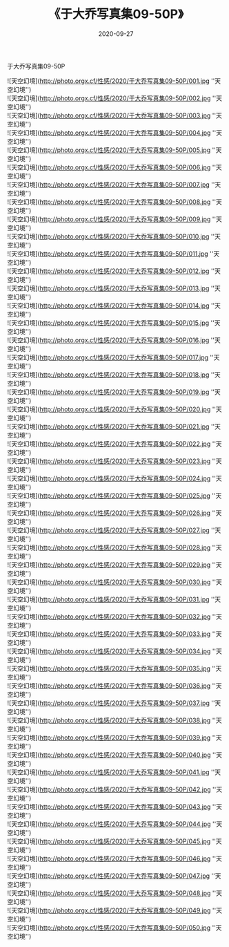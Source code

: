 ﻿---
layout: post
title:  《于大乔写真集09-50P》
date:   2020-09-27
img: http://photo.orgx.cf/性感/2020/于大乔写真集09-50P/000.jpg
tags: [美女, 性感, 泳衣]
---

于大乔写真集09-50P



![天空幻境](http://photo.orgx.cf/性感/2020/于大乔写真集09-50P/001.jpg ''天空幻境'') <br>
![天空幻境](http://photo.orgx.cf/性感/2020/于大乔写真集09-50P/002.jpg ''天空幻境'') <br>
![天空幻境](http://photo.orgx.cf/性感/2020/于大乔写真集09-50P/003.jpg ''天空幻境'') <br>
![天空幻境](http://photo.orgx.cf/性感/2020/于大乔写真集09-50P/004.jpg ''天空幻境'') <br>
![天空幻境](http://photo.orgx.cf/性感/2020/于大乔写真集09-50P/005.jpg ''天空幻境'') <br>
![天空幻境](http://photo.orgx.cf/性感/2020/于大乔写真集09-50P/006.jpg ''天空幻境'') <br>
![天空幻境](http://photo.orgx.cf/性感/2020/于大乔写真集09-50P/007.jpg ''天空幻境'') <br>
![天空幻境](http://photo.orgx.cf/性感/2020/于大乔写真集09-50P/008.jpg ''天空幻境'') <br>
![天空幻境](http://photo.orgx.cf/性感/2020/于大乔写真集09-50P/009.jpg ''天空幻境'') <br>
![天空幻境](http://photo.orgx.cf/性感/2020/于大乔写真集09-50P/010.jpg ''天空幻境'') <br>
![天空幻境](http://photo.orgx.cf/性感/2020/于大乔写真集09-50P/011.jpg ''天空幻境'') <br>
![天空幻境](http://photo.orgx.cf/性感/2020/于大乔写真集09-50P/012.jpg ''天空幻境'') <br>
![天空幻境](http://photo.orgx.cf/性感/2020/于大乔写真集09-50P/013.jpg ''天空幻境'') <br>
![天空幻境](http://photo.orgx.cf/性感/2020/于大乔写真集09-50P/014.jpg ''天空幻境'') <br>
![天空幻境](http://photo.orgx.cf/性感/2020/于大乔写真集09-50P/015.jpg ''天空幻境'') <br>
![天空幻境](http://photo.orgx.cf/性感/2020/于大乔写真集09-50P/016.jpg ''天空幻境'') <br>
![天空幻境](http://photo.orgx.cf/性感/2020/于大乔写真集09-50P/017.jpg ''天空幻境'') <br>
![天空幻境](http://photo.orgx.cf/性感/2020/于大乔写真集09-50P/018.jpg ''天空幻境'') <br>
![天空幻境](http://photo.orgx.cf/性感/2020/于大乔写真集09-50P/019.jpg ''天空幻境'') <br>
![天空幻境](http://photo.orgx.cf/性感/2020/于大乔写真集09-50P/020.jpg ''天空幻境'') <br>
![天空幻境](http://photo.orgx.cf/性感/2020/于大乔写真集09-50P/021.jpg ''天空幻境'') <br>
![天空幻境](http://photo.orgx.cf/性感/2020/于大乔写真集09-50P/022.jpg ''天空幻境'') <br>
![天空幻境](http://photo.orgx.cf/性感/2020/于大乔写真集09-50P/023.jpg ''天空幻境'') <br>
![天空幻境](http://photo.orgx.cf/性感/2020/于大乔写真集09-50P/024.jpg ''天空幻境'') <br>
![天空幻境](http://photo.orgx.cf/性感/2020/于大乔写真集09-50P/025.jpg ''天空幻境'') <br>
![天空幻境](http://photo.orgx.cf/性感/2020/于大乔写真集09-50P/026.jpg ''天空幻境'') <br>
![天空幻境](http://photo.orgx.cf/性感/2020/于大乔写真集09-50P/027.jpg ''天空幻境'') <br>
![天空幻境](http://photo.orgx.cf/性感/2020/于大乔写真集09-50P/028.jpg ''天空幻境'') <br>
![天空幻境](http://photo.orgx.cf/性感/2020/于大乔写真集09-50P/029.jpg ''天空幻境'') <br>
![天空幻境](http://photo.orgx.cf/性感/2020/于大乔写真集09-50P/030.jpg ''天空幻境'') <br>
![天空幻境](http://photo.orgx.cf/性感/2020/于大乔写真集09-50P/031.jpg ''天空幻境'') <br>
![天空幻境](http://photo.orgx.cf/性感/2020/于大乔写真集09-50P/032.jpg ''天空幻境'') <br>
![天空幻境](http://photo.orgx.cf/性感/2020/于大乔写真集09-50P/033.jpg ''天空幻境'') <br>
![天空幻境](http://photo.orgx.cf/性感/2020/于大乔写真集09-50P/034.jpg ''天空幻境'') <br>
![天空幻境](http://photo.orgx.cf/性感/2020/于大乔写真集09-50P/035.jpg ''天空幻境'') <br>
![天空幻境](http://photo.orgx.cf/性感/2020/于大乔写真集09-50P/036.jpg ''天空幻境'') <br>
![天空幻境](http://photo.orgx.cf/性感/2020/于大乔写真集09-50P/037.jpg ''天空幻境'') <br>
![天空幻境](http://photo.orgx.cf/性感/2020/于大乔写真集09-50P/038.jpg ''天空幻境'') <br>
![天空幻境](http://photo.orgx.cf/性感/2020/于大乔写真集09-50P/039.jpg ''天空幻境'') <br>
![天空幻境](http://photo.orgx.cf/性感/2020/于大乔写真集09-50P/040.jpg ''天空幻境'') <br>
![天空幻境](http://photo.orgx.cf/性感/2020/于大乔写真集09-50P/041.jpg ''天空幻境'') <br>
![天空幻境](http://photo.orgx.cf/性感/2020/于大乔写真集09-50P/042.jpg ''天空幻境'') <br>
![天空幻境](http://photo.orgx.cf/性感/2020/于大乔写真集09-50P/043.jpg ''天空幻境'') <br>
![天空幻境](http://photo.orgx.cf/性感/2020/于大乔写真集09-50P/044.jpg ''天空幻境'') <br>
![天空幻境](http://photo.orgx.cf/性感/2020/于大乔写真集09-50P/045.jpg ''天空幻境'') <br>
![天空幻境](http://photo.orgx.cf/性感/2020/于大乔写真集09-50P/046.jpg ''天空幻境'') <br>
![天空幻境](http://photo.orgx.cf/性感/2020/于大乔写真集09-50P/047.jpg ''天空幻境'') <br>
![天空幻境](http://photo.orgx.cf/性感/2020/于大乔写真集09-50P/048.jpg ''天空幻境'') <br>
![天空幻境](http://photo.orgx.cf/性感/2020/于大乔写真集09-50P/049.jpg ''天空幻境'') <br>
![天空幻境](http://photo.orgx.cf/性感/2020/于大乔写真集09-50P/050.jpg ''天空幻境'') <br>